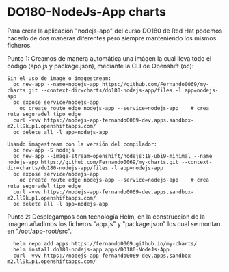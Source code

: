# DO180-NodeJs-App charts

Para crear la aplicación "nodejs-app" del curso DO180 de Red Hat podemos hacerlo de dos maneras diferentes pero siempre manteniendo los mismos ficheros.

Punto 1:
  Creamos de manera automática una imágen la cual lleva todo el código (app.js y package.json), mediante la CLI de Openshift (oc):
```
Sin el uso de image o imagestream:
  oc new-app --name=nodejs-app https://github.com/Fernando0069/my-charts.git --context-dir=charts/do180-nodejs-app/files -l app=nodejs-app
  oc expose service/nodejs-app
    oc create route edge nodejs-app --service=nodejs-app    # crea ruta seguradel tipo edge
  curl -vvv https://nodejs-app-fernando0069-dev.apps.sandbox-m2.ll9k.p1.openshiftapps.com/
  oc delete all -l app=nodejs-app

Usando imagestream con la versión del compilador:
  oc new-app -S nodejs
  oc new-app --image-stream=openshift/nodejs:18-ubi9-minimal --name nodejs-app https://github.com/Fernando0069/my-charts.git --context-dir=charts/do180-nodejs-app/files -l app=nodejs-app
  oc expose service/nodejs-app
    oc create route edge nodejs-app --service=nodejs-app    # crea ruta seguradel tipo edge
  curl -vvv https://nodejs-app-fernando0069-dev.apps.sandbox-m2.ll9k.p1.openshiftapps.com/
  oc delete all -l app=nodejs-app
```


Punto 2:
  Desplegampos con tecnología Helm, en la construccion de la imagen añadimos los ficheros "app.js" y "package.json" los cual se montan en "/opt/app-root/src".
```
  helm repo add apps https://fernando0069.github.io/my-charts/
  helm install do180-nodejs-app apps/DO180-NodeJs-App
  curl -vvv https://nodejs-app-fernando0069-dev.apps.sandbox-m2.ll9k.p1.openshiftapps.com/
```